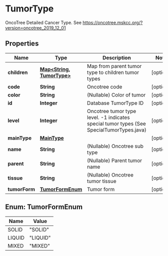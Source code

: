 

# TumorType

OncoTree Detailed Cancer Type. See https://oncotree.mskcc.org/?version=oncotree_2019_12_01

## Properties

| Name | Type | Description | Notes |
|------------ | ------------- | ------------- | -------------|
|**children** | [**Map&lt;String, TumorType&gt;**](TumorType.md) | Map from parent tumor type to children tumor types |  [optional] |
|**code** | **String** | Oncotree code |  [optional] |
|**color** | **String** | (Nullable) Color of tumor |  [optional] |
|**id** | **Integer** | Database TumorType ID |  [optional] |
|**level** | **Integer** | Oncotree tumor type level. -1 indicates special tumor types (See SpecialTumorTypes.java) |  [optional] |
|**mainType** | [**MainType**](MainType.md) |  |  [optional] |
|**name** | **String** | (Nullable) Oncotree sub type |  [optional] |
|**parent** | **String** | (Nullable) Parent tumor name |  [optional] |
|**tissue** | **String** | (Nullable) Oncotree tumor tissue |  [optional] |
|**tumorForm** | [**TumorFormEnum**](#TumorFormEnum) | Tumor form |  [optional] |



## Enum: TumorFormEnum

| Name | Value |
|---- | -----|
| SOLID | &quot;SOLID&quot; |
| LIQUID | &quot;LIQUID&quot; |
| MIXED | &quot;MIXED&quot; |



